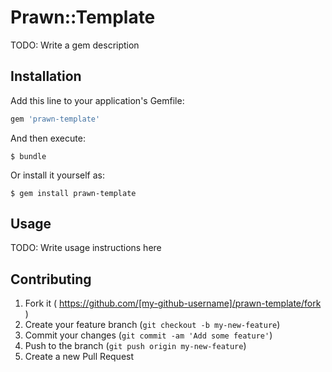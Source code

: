 # Prawn::Template

TODO: Write a gem description

## Installation

Add this line to your application's Gemfile:

```ruby
gem 'prawn-template'
```

And then execute:

    $ bundle

Or install it yourself as:

    $ gem install prawn-template

## Usage

TODO: Write usage instructions here

## Contributing

1. Fork it ( https://github.com/[my-github-username]/prawn-template/fork )
2. Create your feature branch (`git checkout -b my-new-feature`)
3. Commit your changes (`git commit -am 'Add some feature'`)
4. Push to the branch (`git push origin my-new-feature`)
5. Create a new Pull Request
